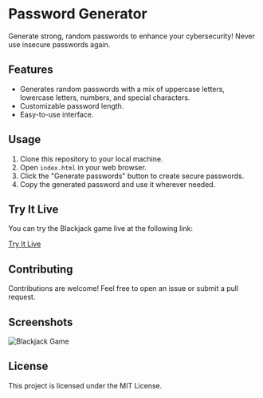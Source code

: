 # Password Generator

Generate strong, random passwords to enhance your cybersecurity! Never use insecure passwords again.

## Features

- Generates random passwords with a mix of uppercase letters, lowercase letters, numbers, and special characters.
- Customizable password length.
- Easy-to-use interface.

## Usage

1. Clone this repository to your local machine.
2. Open `index.html` in your web browser.
3. Click the "Generate passwords" button to create secure passwords.
4. Copy the generated password and use it wherever needed.

## Try It Live

You can try the Blackjack game live at the following link:

[Try It Live](https://66822622f102c1c03fc4e01f--dashing-medovik-a9b230.netlify.app/)

## Contributing

Contributions are welcome! Feel free to open an issue or submit a pull request.

## Screenshots

![Blackjack Game](/image.png)

## License

This project is licensed under the MIT License.
